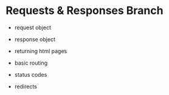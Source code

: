 # Requests & Responses Branch

- request object

- response object

- returning html pages

- basic routing

- status codes

- redirects
